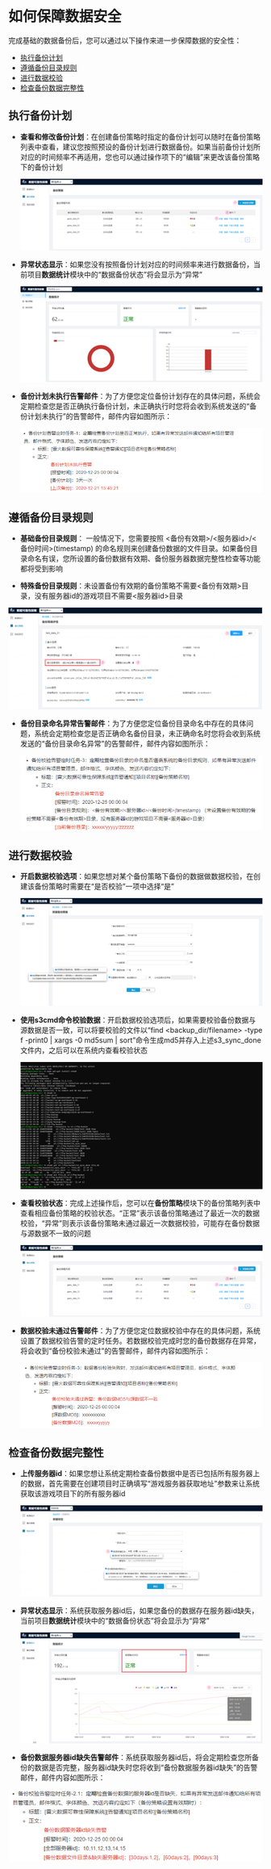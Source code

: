 # 如何保障数据安全

完成基础的数据备份后，您可以通过以下操作来进一步保障数据的安全性：

- [执行备份计划](#执行备份计划)
- [遵循备份目录规则](#遵循备份目录规则)
- [进行数据校验](#进行数据校验)
- [检查备份数据完整性](#检查备份数据完整性)

## 执行备份计划

- **查看和修改备份计划**：在创建备份策略时指定的备份计划可以随时在备份策略列表中查看，建议您按照预设的备份计划进行数据备份。如果当前备份计划所对应的时间频率不再适用，您也可以通过操作项下的“编辑”来更改该备份策略下的备份计划

  ![image-20201214155347961](../img/image-20201214155347961-1607932530969.png)

- **异常状态显示**：如果您没有按照备份计划对应的时间频率来进行数据备份，当前项目**数据统计**模块中的“数据备份状态”将会显示为“异常”

  ![image-20201214160842054](../img/image-20201214160842054.png)
  
- **备份计划未执行告警邮件**：为了方便您定位备份计划存在的具体问题，系统会定期检查您是否正确执行备份计划，未正确执行时您将会收到系统发送的“备份计划未执行”的告警邮件，邮件内容如图所示：

  ![image-20201214161735324](../img/image-20201214161735324.png)

## 遵循备份目录规则

- **基础备份目录规则**： 一般情况下，您需要按照 <备份有效期>/<服务器id>/<备份时间>(timestamp) 的命名规则来创建备份数据的文件目录。如果备份目录命名有误，您所设置的备份数据有效期、备份服务器数据完整性检查等功能都将受到影响

- **特殊备份目录规则**：未设置备份有效期的备份策略不需要<备份有效期>目录，没有服务器id的游戏项目不需要<服务器id>目录

![image-20201217142028511](../img/image-20201217142028511.png)

- **备份目录命名异常告警邮件**：为了方便您定位备份目录命名中存在的具体问题，系统会定期检查您是否正确命名备份目录，未正确命名时您将会收到系统发送的“备份目录命名异常”的告警邮件，邮件内容如图所示：

  ![image-20201217103338582](../img/image-20201217103338582.png)



## 进行数据校验

- **开启数据校验选项**：如果您想对某个备份策略下备份的数据做数据校验，在创建该备份策略时需要在“是否校验”一项中选择“是”

  ![image-20201214164929188](../img/image-20201214164929188.png)

- **使用s3cmd命令校验数据**：开启数据校验选项后，如果需要校验备份数据与源数据是否一致，可以将要校验的文件以“find <backup_dir/filename> -type f -print0 | xargs -0 md5sum | sort”命令生成md5并存入上述s3_sync_done文件内，之后可以在系统内查看校验状态

  ![](../data-reliability-doc-masterdocsimg/md5-1608018127676.gif)

- **查看校验状态**：完成上述操作后，您可以在**备份策略**模块下的备份策略列表中查看相应备份策略的校验状态。“正常”表示该备份策略通过了最近一次的数据校验，“异常”则表示该备份策略未通过最近一次数据校验，可能存在备份数据与源数据不一致的问题

  ![](../data-reliability-doc-masterdocsimg/测试-3.png)

- **数据校验未通过告警邮件**：为了方便您定位数据校验中存在的具体问题，系统设置了数据校验告警的定时任务。若数据校验完成时您的备份数据存在异常，将会收到“备份校验未通过”的告警邮件，邮件内容如图所示：

  ![image-20201214162040153](../img/image-20201214162040153.png)



## 检查备份数据完整性

- **上传服务器id**：如果您想让系统定期检查备份数据中是否已包括所有服务器上的数据，首先需要在创建项目时正确填写“游戏服务器获取地址”参数来让系统获取该游戏项目下的所有服务器id

  ![image-20201214170354535](../data-reliability-doc-masterdocsimg/image-20201214170354535.png)

- **异常状态显示**：系统获取服务器id后，如果您备份的数据存在服务器id缺失，当前项目**数据统计**模块中的“数据备份状态”将会显示为“异常”

  ![](../data-reliability-doc-masterdocsimg/测试-4-1607937676423.png)

- **备份数据服务器id缺失告警邮件**：系统获取服务器id后，将会定期检查您所备份的数据是否完整，服务器id缺失时您将收到“备份数据服务器id缺失”的告警邮件，邮件内容如图所示：

![image-20201217142136420](../img/image-20201217142136420.png)